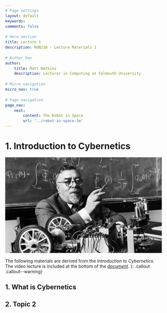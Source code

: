 ```yaml
---
# Page settings
layout: default
keywords:
comments: false

# Hero section
title: Lecture 1
description: ROB210 - Lecture Materials 1

# Author box
author:
    title: Matt Watkins
    description: Lecturer in Computing at Falmouth University

# Micro navigation
micro_nav: true

# Page navigation
page_nav:
    next:
        content: The Robot in Space
        url: '../robot-in-space-lm'
---
```


# 1. Introduction to Cybernetics

![Hero Banner Image](images/norbert-weiner.jpg)

The following materials are derived from the *Introduction to Cybernetics*. The video lecture is included at the bottom of the [*document*](#video-lecture).
{: .callout .callout--warning}

## 1. What is Cybernetics
## 2. Topic 2
<!--stackedit_data:
eyJoaXN0b3J5IjpbMTY5MTg0MTMwOSw4OTg3Mzg2NzksNDg0ND
Q5MDEyXX0=
-->